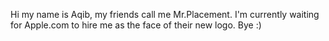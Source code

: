 Hi my name is Aqib, my friends call me Mr.Placement. I'm currently waiting for Apple.com to hire me as the face of their new logo.
Bye :)
